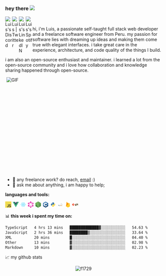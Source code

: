 ### hey there <img src="https://media.giphy.com/media/hvRJCLFzcasrR4ia7z/giphy.gif" width="25px">
<a href="https://discord.gg/">
  <img align="left" alt="Luis's Discord" width="22px" src="https://raw.githubusercontent.com/peterthehan/peterthehan/master/assets/discord.svg" />
</a>
<a href="https://twitter.com/">
  <img align="left" alt="Luis | Twitter" width="22px" src="https://raw.githubusercontent.com/peterthehan/peterthehan/master/assets/twitter.svg" />
</a>
<a href="https://www.linkedin.com/in/luiscairampoma/">
  <img align="left" alt="Luis's LinkedIN" width="22px" src="https://raw.githubusercontent.com/peterthehan/peterthehan/master/assets/linkedin.svg" />
</a>
<a href="">
  <img align="left" alt="Luis's Spotify" width="22px" src="https://raw.githubusercontent.com/peterthehan/peterthehan/master/assets/spotify.svg" />
</a>


<br />

hi, i'm Luis, a passionate self-taught full stack web developer and a freelance software engineer from Peru. my passion for software lies with dreaming up ideas and making them come true with elegant interfaces. i take great care in the experience, architecture, and code quality of the things I build.

i am also an open-source enthusiast and maintainer. i learned a lot from the open-source community and i love how collaboration and knowledge sharing happened through open-source.


  <img align="right" alt="GIF" src="https://github.com/abhisheknaiidu/abhisheknaiidu/blob/master/code.gif?raw=true" width="500" height="320" />
  
- 💼 any freelance work? do reach, [email](mailto:luis.cairampoma@gmail.com) :)
- 💬 ask me about anything, i am happy to help;

**languages and tools:**  

<code><img height="20" src="https://raw.githubusercontent.com/github/explore/80688e429a7d4ef2fca1e82350fe8e3517d3494d/topics/javascript/javascript.png"></code>
<code><img height="20" src="https://raw.githubusercontent.com/github/explore/80688e429a7d4ef2fca1e82350fe8e3517d3494d/topics/vue/vue.png"></code>
<code><img height="20" src="https://raw.githubusercontent.com/github/explore/80688e429a7d4ef2fca1e82350fe8e3517d3494d/topics/react/react.png"></code>
<code><img height="20" src="https://raw.githubusercontent.com/github/explore/5c058a388828bb5fde0bcafd4bc867b5bb3f26f3/topics/graphql/graphql.png"></code>
<code><img height="20" src="https://raw.githubusercontent.com/github/explore/80688e429a7d4ef2fca1e82350fe8e3517d3494d/topics/nodejs/nodejs.png"></code>
<code><img height="20" src="https://raw.githubusercontent.com/github/explore/80688e429a7d4ef2fca1e82350fe8e3517d3494d/topics/cpp/cpp.png"></code>
<code><img height="20" src="https://raw.githubusercontent.com/github/explore/80688e429a7d4ef2fca1e82350fe8e3517d3494d/topics/python/python.png"></code>
<code><img height="20" src="https://raw.githubusercontent.com/github/explore/80688e429a7d4ef2fca1e82350fe8e3517d3494d/topics/mysql/mysql.png"></code>
<code><img height="20" src="https://raw.githubusercontent.com/github/explore/80688e429a7d4ef2fca1e82350fe8e3517d3494d/topics/firebase/firebase.png"></code>
<code><img height="20" src="https://raw.githubusercontent.com/github/explore/80688e429a7d4ef2fca1e82350fe8e3517d3494d/topics/git/git.png"></code>

📊 **this week i spent my time on:**
<!--START_SECTION:waka-->
```text
TypeScript   4 hrs 13 mins   █████████████▓░░░░░░░░░░░   54.63 % 
JavaScript   2 hrs 36 mins   ████████▒░░░░░░░░░░░░░░░░   33.64 % 
XML          20 mins         █░░░░░░░░░░░░░░░░░░░░░░░░   04.40 % 
Other        13 mins         ▓░░░░░░░░░░░░░░░░░░░░░░░░   02.98 % 
Markdown     10 mins         ▓░░░░░░░░░░░░░░░░░░░░░░░░   02.23 % 
```
<!--END_SECTION:waka-->

📈 my github stats

<p align="center"> <img src="https://github-readme-stats.vercel.app/api?username=f1729&show_icons=true&theme=gotham" alt="f1729" />





